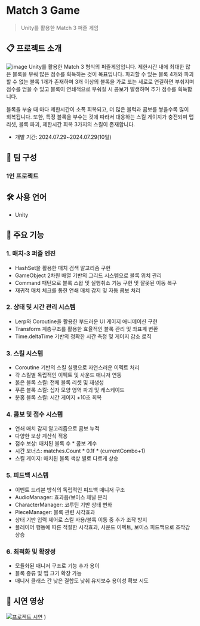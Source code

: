 # Match 3 Game
> Unity를 활용한 Match 3 퍼즐 게임

## 📋 프로젝트 소개
![image](https://github.com/user-attachments/assets/8a196bcd-b53b-43d3-bd04-ec6629f85817)
Unity를 활용한 Match 3 형식의 퍼즐게임입니다.
제한시간 내에 최대한 많은 블록을 부숴 많은 점수를 흭득하는 것이 목표입니다.
파괴할 수 있는 블록 4개와 파괴할 수 없는 블록 1개가 존재하며
3개 이상의 블록을 가로 또는 세로로 연결하면 부숴지며 점수를 얻을 수 있고
블록이 연쇄적으로 부숴질 시 콤보가 발생하며 추가 점수를 흭득합니다.


블록을 부술 때 마다 제한시간이 소폭 회복되고, 더 많은 블럭과 콤보를 쌓을수록 많이 회복됩니다.
또한, 특정 블록을 부수는 것에 따라서 대응하는 스킬 게이지가 충전되며 
맵 리셋, 블록 파괴, 제한시간 회복 3가지의 스킬이 존재합니다.

- 개발 기간: 2024.07.29~2024.07.29(10일) 

## 👥 팀 구성
### 1인 프로젝트

## 🛠 사용 언어
- Unity


## 📌 주요 기능 

### 1. 매치-3 퍼즐 엔진
- HashSet을 활용한 매치 검색 알고리즘 구현
- GameObject 2차원 배열 기반의 그리드 시스템으로 블록 위치 관리
- Command 패턴으로 블록 스왑 및 실행취소 기능 구현 및 잘못된 이동 복구
- 재귀적 매치 체크를 통한 연쇄 매치 감지 및 자동 콤보 처리

### 2. 상태 및 시간 관리 시스템
- Lerp와 Coroutine을 활용한 부드러운 UI 게이지 애니메이션 구현
- Transform 계층구조를 활용한 효율적인 블록 관리 및 좌표계 변환
- Time.deltaTime 기반의 정확한 시간 측정 및 게이지 감소 로직

### 3. 스킬 시스템
- Coroutine 기반의 스킬 실행으로 자연스러운 이펙트 처리
- 각 스킬별 독립적인 이펙트 및 사운드 매니저 연동
- 붉은 블록 스킬: 전체 블록 리셋 및 재생성
- 푸른 블록 스킬: 십자 모양 영역 파괴 및 캐스케이드
- 분홍 블록 스킬: 시간 게이지 +10초 회복
  
### 4. 콤보 및 점수 시스템
- 연쇄 매치 감지 알고리즘으로 콤보 누적
- 다양한 보상 계산식 적용
- 점수 보상: 매치된 블록 수 * 콤보 계수
- 시간 보너스: matches.Count * 0.1f * (currentCombo+1)
- 스킬 게이지: 매치된 블록 색상 별로 다르게 상승

### 5. 피드백 시스템
- 이벤트 드리븐 방식의 독립적인 피드백 매니저 구조
- AudioManager: 효과음/보이스 채널 분리
- CharacterManager: 코루틴 기반 상태 변화
- PieceManager: 블록 관련 시각효과
- 상태 기반 입력 제어로 스킬 사용/블록 이동 중 추가 조작 방지
- 플레이어 행동에 따른 적절한 시각효과, 사운드 이펙트, 보이스 피드백으로 조작감 상승

### 6. 최적화 및 확장성
- 모듈화된 매니저 구조로 기능 추가 용이
- 블록 종류 및 맵 크기 확장 가능
- 매니저 클래스 간 낮은 결합도 낮춰 유지보수 용이성 확보 시도


## 🎥 시연 영상
[![프로젝트 시연](https://img.youtube.com/vi/W6GQMR1WnVY/0.jpg)]([https://youtu.be/W6GQMR1WnVY])
)

